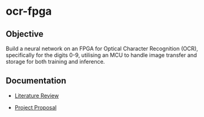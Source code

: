 # ocr-fpga

## Objective
Build a neural network on an FPGA for Optical Character Recognition (OCR), specifically for the digits 0-9, utilising an MCU to handle image transfer and storage for both training and inference.

## Documentation
- [Literature Review](https://docs.google.com/document/d/1Mw-zQhisZdhnI0M7e62kSYx62g7rUHLurLZ0_DxqmGg/edit?usp=sharing)

- [Project Proposal](https://docs.google.com/document/d/1zY4qduY2ZDGIdrMzfW23LULaZGMkaGTKzV4oYHuxyOs/edit?usp=sharing)
